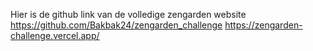 Hier is de github link van de volledige zengarden website https://github.com/Bakbak24/zengarden_challenge
https://zengarden-challenge.vercel.app/
